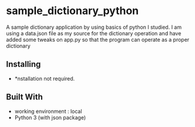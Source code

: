 # sample_dictionary_python

A sample dictionary application by using basics of python I studied.
I am using a data.json file as my source for the dictionary operation and
have added some tweaks on app.py so that the program can operate as a proper dictionary

## Installing

* *nstallation not required.

## Built With

* working environment : local
* Python 3 (with json package)

